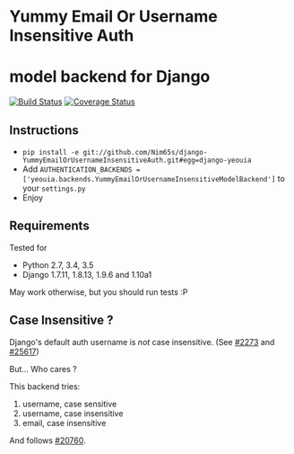 Yummy Email Or Username Insensitive Auth
=======================================
model backend for Django
========================

[![Build Status](https://travis-ci.org/nim65s/django-EmailOrUsernameAuth.svg?branch=master)](https://travis-ci.org/nim65s/django-EmailOrUsernameAuth)
[![Coverage Status](https://coveralls.io/repos/github/nim65s/django-EmailOrUsernameAuth/badge.svg?branch=master)](https://coveralls.io/github/nim65s/django-EmailOrUsernameAuth?branch=master)

Instructions
------------

* `pip install -e git://github.com/Nim65s/django-YummyEmailOrUsernameInsensitiveAuth.git#egg=django-yeouia`
* Add `AUTHENTICATION_BACKENDS = ['yeouia.backends.YummyEmailOrUsernameInsensitiveModelBackend']` to your `settings.py`
* Enjoy

Requirements
------------

Tested for

* Python 2.7, 3.4, 3.5
* Django 1.7.11, 1.8.13, 1.9.6 and 1.10a1

May work otherwise, but you should run tests :P

Case Insensitive ?
-------------

Django's default auth username is *not* case insensitive.
(See [#2273](https://code.djangoproject.com/ticket/2273) and [#25617](https://code.djangoproject.com/ticket/25617))

But… Who cares ?

This backend tries:

1. username, case sensitive
2. username, case insensitive
3. email, case insensitive

And follows [#20760](https://code.djangoproject.com/ticket/20760).
